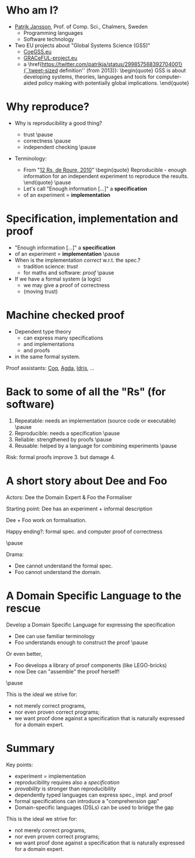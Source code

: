 # Who am I?

* [Patrik Jansson](https://www.chalmers.se/en/staff/Pages/patrik-jansson.aspx), Prof. of Comp. Sci., Chalmers, Sweden
    * Programming languages
    * Software technology
* Two EU projects about "Global Systems Science (GSS)"
    * [CoeGSS.eu](http://www.CoeGSS.eu/)
    * [GRACeFUL-project.eu](http://www.GRACeFUL-project.eu/)
    * a \href{https://twitter.com/patrikja/status/299857568392704001}{``tweet-sized definition'' (from 2013)}:
\begin{quote}
GSS is about developing systems, theories, languages and tools for
computer-aided policy making with potentially global implications.
\end{quote}

# Why reproduce?

* Why is reproducibility a good thing?
    * trust \pause
    * correctness \pause
    * independent checking \pause

* Terminology:
    * From "[12 Rs, de Roure, 2010](http://www.scilogs.com/eresearch/replacing-the-paper-the-twelve-rs-of-the-e-research-record/)"
\begin{quote}
Reproducible - enough information for an independent experiment to reproduce the results.
\end{quote}
\pause
    * Let's call "Enough information [...]" a **specification**
    * of an experiment = **implementation**

# Specification, implementation and proof

* "Enough information [...]" a **specification**
* of an experiment = **implementation**
\pause
* When is the implementation *correct* w.r.t. the spec.?
    * tradition science: *trust*
    * for maths and software: *proof* \pause
* If we have a formal system (a logic)
    * we may give a proof of correctness
    * (moving trust)

# Machine checked proof

* Dependent type theory
    * can express many specifications
    * and implementations
    * and proofs
* in the same formal system.

Proof assistants: [Coq](https://coq.inria.fr/), [Agda](http://wiki.portal.chalmers.se/agda/pmwiki.php), [Idris](http://www.idris-lang.org/), ...

# Back to some of all the "Rs" (for software)

 1. Repeatable: needs an implementation (source code or executable) \pause
 2. Reproducible: needs a specification \pause
 3. Reliable: strengthened by proofs \pause
 4. Reusable: helped by a language for combining experiments \pause

Risk: formal proofs improve 3. but damage 4.

# A short story about Dee and Foo

Actors: Dee the Domain Expert & Foo the Formaliser

Starting point: Dee has an experiment + informal description

Dee + Foo work on formalisation.

Happy ending?: formal spec. and computer proof of correctness

\pause

Drama:

* Dee cannot understand the formal spec.
* Foo cannot understand the domain.

# A Domain Specific Language to the rescue

Develop a Domain Specific Language for expressing the specification

* Dee can use familiar terminology
* Foo understands enough to construct the proof \pause

Or even better,

* Foo develops a library of proof components (like LEGO-bricks)
* now Dee can "assemble" the proof herself!

\pause

This is the ideal we strive for:

* not merely correct programs,
* nor even proven correct programs;
* we want proof done against a specification that is naturally expressed for a domain expert.

# Summary

Key points:

* experiment = implementation
* reproducibility requires also a *specification*
* *provability* is stronger than reproducibility
* dependently typed languages can express spec., impl. and proof
* formal specifications can introduce a "comprehension gap"
* Domain-specific languages (DSLs) can be used to bridge the gap

This is the ideal we strive for:

* not merely correct programs,
* nor even proven correct programs;
* we want proof done against a specification that is naturally expressed for a domain expert.
